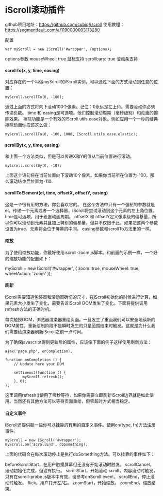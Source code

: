 # iScroll滚动插件
github项目地址：https://github.com/cubiq/iscroll
使用教程：https://segmentfault.com/a/1190000003113280

配置
```
var myScroll = new IScroll('#wrapper', {options);
```
options参数
mouseWheel: true 鼠标支持
scrollbars: true 滚动条支持   

#### scrollTo(x, y, time, easing)
对应存在的一个叫做myScroll的iScroll实例，可以通过下面的方式滚动到任意的位置：
```
myScroll.scrollTo(0, -100);
```
通过上面的方式将向下滚动100个像素。记住：0永远是左上角。需要滚动你必须传递负数。
time 和 easing是可选项。他们控制滚动周期（毫秒级别）和动画的擦除效果。
擦除功能是一个有效的IScroll.utils.ease对象。例如应用一个一秒的经典擦除动画你应该这么做：
```
myScroll.scrollTo(0, -100, 1000, IScroll.utils.ease.elastic);
```

#### scrollBy(x, y, time, easing)
和上面一个方法类似，但是可以传递X和Y的值从当前位置进行滚动。
```
myScroll.scrollBy(0, -10);
```
上面这个语句将在当前位置向下滚动10个像素。如果你当前所在位置为-100，那么滚动结束后位置为-110.

#### scrollToElement(el, time, offsetX, offsetY, easing)
这是一个很有用的方法，你会喜欢它的。
在这个方法中只有一个强制的参数就是el。传递一个元素或者一个选择器，iScroll将尝试滚动到这个元素的左上角位置。
time是可选项，用于设置动画周期。
offsetX 和 offsetY定义像素级的偏移量，所以你可以滚动到元素并且加上特别的偏移量。但并不仅限于此。如果把这两个参数设置为true，元素将会位于屏幕的中间。
easing参数和scrollTo方法里的一样。

#### 缩放
为了使用缩放功能，你最好使用iscroll-zoom.js脚本。和前面的示例一样，一个好的缩放功能的配置如下：

myScroll = new IScroll('#wrapper', {
    zoom: true,
    mouseWheel: true,
    wheelAction: 'zoom'
});

#### 刷新
iScroll需要知道包装器和滚动器确切的尺寸，在iScroll初始化的时候进行计算，如果元素大小发生了变化，需要告诉iScroll DOM发生了变化。下面将提供调用refresh方法的正确时机。

每次触摸DOM，浏览器渲染器重绘页面。一旦发生了重画我们可以安全地读新的DOM属性。重新绘制阶段不是瞬时发生的只是范围结束时触发。这就是为什么我们需要给渲染器刷新iScroll之前一点时间。

为了确保javascript得到更新后的属性，应该像下面的例子这样使用刷新方法：
```
ajax('page.php', onCompletion);

function onCompletion () {
    // Update here your DOM

    setTimeout(function () {
        myScroll.refresh();
    }, 0);
};
```
这里调用refresh()使用了零秒等待，如果你需要立即刷新iScroll边界就是如此使用。当然还有其他方法可以等待页面重绘，但零超时方式相当稳定。

#### 自定义事件
iScroll还提供额一些你可以挂靠的有用的自定义事件。使用on(type, fn)方法注册事件。
```
myScroll = new IScroll('#wrapper');
myScroll.on('scrollEnd', doSomething);
```
上面的代码会在每次滚动停止是执行doSomething方法。可以挂靠的事件如下：

beforeScrollStart，在用户触摸屏幕但还没有开始滚动时触发。
scrollCancel，滚动初始化完成，但没有执行。
scrollStart，开始滚动
scroll，内容滚动时触发，只有在scroll-probe.js版本中有效，请参考onScroll event。
scrollEnd，停止滚动时触发。
flick，用户打开左/右。
zoomStart，开始缩放。
zoomEnd，缩放结束。